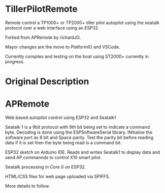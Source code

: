 # TillerPilotRemote

Remote control a TP1000+ or TP2000+ tiller pilot autopilot using the seatalk protocol over a web interface using an ESP32.

Forked from APRemote by richardJG.

Mayor changes are the move to PlatformIO and VSCode.

Currently compiles and testing on the boat using ST2000+ currently in progress.

# Original Description

# APRemote
Web based autopilot control using ESP32 and Seatalk1

Seatalk 1 is a 9bit protocol with 9th bit being set to indicate a command byte. Decoding is done using the ESPSoftwareSerial library.
INitialise the software port as 8 bit and Space parity. Test the parity bit before reading data if it is set then the byte
being read is a command bit.

ESP32 sketch on Arduino IDE. Reads and writes Seatalk1 to display data and send AP commannds to control X10 smart pilot.

Seatalk processing in Core 0 on ESP32.

HTML/CSS files for web page uploaded via SPIFFS.

More details to follow.
